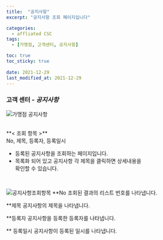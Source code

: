 ```yaml
---
title:  "공지사항"
excerpt: "공지사항 조회 페이지입니다"

categories:
  - affliated CSC
tags:
  - [가맹점, 고객센터, 공지사항]

toc: true
toc_sticky: true
 
date: 2021-12-29
last_modified_at: 2021-12-29
---
```


### 고객 센터 - *공지사항*
![가맹점 공지사항](https://user-images.githubusercontent.com/95394003/147629141-9a1f9cfd-1749-4d28-bd6e-ef92c5025d2a.jpeg)

 <br>
**< 조회 항목 >**
<br>No, 제목, 등록자, 등록일시



- 등록된 공지사항을 조회하는 페이지입니다.
- 목록화 되어 있고 공지사항 각 제목을 클릭하면 상세내용을<br>확인할 수 있습니다.


<br>

![공지사항조회항목](https://user-images.githubusercontent.com/95394003/147037538-f9a5683c-b98c-42be-aae6-b0ff34052cdc.jpeg)
**No
조회된 결과의 리스트 번호를 나타냅니다.

**제목
공지사항의 제목을 나타냅니다.

**등록자
공지사항을 등록한 등록자를 나타냅니다.

** 등록일시
공지사항이 등록된 일시를 나타냅니다.